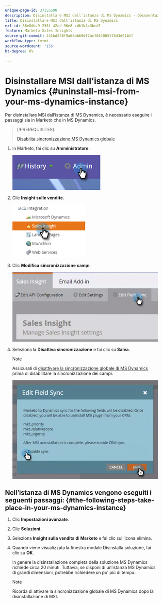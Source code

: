 ```yaml
---
unique-page-id: 37355600
description: Disinstallare MSI dall’istanza di MS Dynamics - Documentazione di Marketo - Documentazione del prodotto
title: Disinstallare MSI dall’istanza di MS Dynamics
exl-id: 86e8dbc9-236f-42ad-96e8-cdb1b4c3bed2
feature: Marketo Sales Insights
source-git-commit: 431bd258f9a68bbb9df7acf043085578d3d91b1f
workflow-type: tm+mt
source-wordcount: '156'
ht-degree: 0%

---
```


# Disinstallare MSI dall’istanza di MS Dynamics {#uninstall-msi-from-your-ms-dynamics-instance}

Per disinstallare MSI dall’istanza di MS Dynamics, è necessario eseguire i passaggi sia in Marketo che in MS Dynamics.

>[!PREREQUISITES]
>
>[Disabilita sincronizzazione MS Dynamics globale](/help/marketo/product-docs/marketo-sales-insight/msi-for-microsoft-dynamics/uninstalling/disable-global-ms-dynamics-sync.md)

1. In Marketo, fai clic su **Amministratore**.

   ![](assets/one-1.png)

1. Clic **Insight sulle vendite**.

   ![](assets/six.png)

1. Clic **Modifica sincronizzazione campi**.

   ![](assets/seven.png)

1. Seleziona la **Disattiva sincronizzazione** e fai clic su **Salva**.

   >[!NOTE]
   >
   >Assicurati di [disattivare la sincronizzazione globale di MS Dynamics](/help/marketo/product-docs/marketo-sales-insight/msi-for-microsoft-dynamics/uninstalling/disable-global-ms-dynamics-sync.md) prima di disabilitare la sincronizzazione dei campi.

   ![](assets/eight.png)

## Nell’istanza di MS Dynamics vengono eseguiti i seguenti passaggi: {#the-following-steps-take-place-in-your-ms-dynamics-instance}

1. Clic **Impostazioni avanzate**.

1. Clic **Soluzioni**.

1. Seleziona **Insight sulla vendita di Marketo** e fai clic sull’icona elimina.

1. Quando viene visualizzata la finestra modale Disinstalla soluzione, fai clic su **OK**.

   In genere la disinstallazione completa della soluzione MS Dynamics richiede circa 20 minuti. Tuttavia, se disponi di un’istanza MS Dynamics di grandi dimensioni, potrebbe richiedere un po’ più di tempo.

   >[!NOTE]
   >
   >Ricorda di attivare la sincronizzazione globale di MS Dynamics dopo la disinstallazione di MSI.
